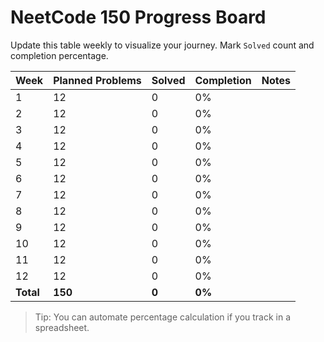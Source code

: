 # NeetCode 150 Progress Board

Update this table weekly to visualize your journey. Mark `Solved` count and completion percentage.

| Week | Planned Problems | Solved | Completion | Notes |
|------|------------------|--------|------------|-------|
| 1 | 12 | 0 | 0% | |
| 2 | 12 | 0 | 0% | |
| 3 | 12 | 0 | 0% | |
| 4 | 12 | 0 | 0% | |
| 5 | 12 | 0 | 0% | |
| 6 | 12 | 0 | 0% | |
| 7 | 12 | 0 | 0% | |
| 8 | 12 | 0 | 0% | |
| 9 | 12 | 0 | 0% | |
| 10 | 12 | 0 | 0% | |
| 11 | 12 | 0 | 0% | |
| 12 | 12 | 0 | 0% | |
| **Total** | **150** | **0** | **0%** | |

> Tip: You can automate percentage calculation if you track in a spreadsheet.
